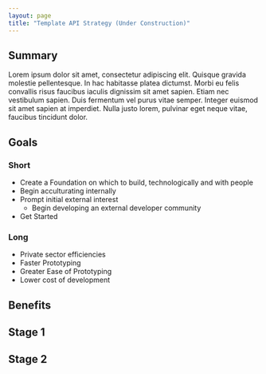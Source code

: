 ```yaml
---
layout: page
title: "Template API Strategy (Under Construction)"
---
```


  
## Summary  

Lorem ipsum dolor sit amet, consectetur adipiscing elit. Quisque gravida molestie pellentesque. In hac habitasse platea dictumst. Morbi eu felis convallis risus faucibus iaculis dignissim sit amet sapien. Etiam nec vestibulum sapien. Duis fermentum vel purus vitae semper. Integer euismod sit amet sapien at imperdiet. Nulla justo lorem, pulvinar eget neque vitae, faucibus tincidunt dolor.

## Goals  

### Short   

* Create a Foundation on which to build, technologically and with people 
* Begin acculturating internally 
* Prompt initial external interest
   * Begin developing an external developer community 
* Get Started

### Long 
* Private sector efficiencies
* Faster Prototyping 
* Greater Ease of Prototyping 
* Lower cost of development 

## Benefits


## Stage 1 

## Stage 2 









